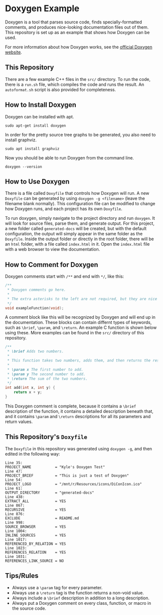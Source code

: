 # Doxygen Example
Doxygen is a tool that parses source code, finds specially-formatted comments, and produces nice-looking documentation files out of them. This repository is set up as an example that shows how Doxygen can be used.

For more information about how Doxygen works, see the [official Doxygen website](https://www.doxygen.nl/index.html).

## This Repository
There are a few example C++ files in the `src/` directory. To run the code, there is a `run.sh` file, which compiles the code and runs the result. An `autoformat.sh` script is also provided for completeness.

## How to Install Doxygen
Doxygen can be installed with apt.

```
sudo apt-get install doxygen
```

In order for the pretty source tree graphs to be generated, you also need to install graphviz.

```
sudo apt install graphviz
```

Now you should be able to run Doxygen from the command line.

```
doxygen --version
```

## How to Use Doxygen
There is a file called `Doxyfile` that controls how Doxygen will run. A new `Doxyfile` can be generated by using `doxygen -g <filename>` (leave the filename blank normally). This configuration file can be modified to change how Doxygen runs, and each project has its own `Doxyfile`.

To run doxygen, simply navigate to the project directory and run `doxygen`. It will look for source files, parse them, and generate output. For this project, a new folder called `generated-docs` will be created, but with the default configuration, the output will simply appear in the same folder as the `Doxyfile`. Inside the output folder or directly in the root folder, there will be an `html` folder, with a file called `index.html` in it. Open the `index.html` file with a web browser to view the documentation.

## How to Comment for Doxygen
Doxygen comments start with `/**` and end with `*/`, like this:

```c
/**
 * Doxygen comments go here.
 *
 * The extra asterisks to the left are not required, but they are nice to have visually.
 */
void exampleFunction(void);
```

A comment block like this will be recognized by Doxygen and will end up in the documentation. These blocks can contain differnt types of keywords, such as `\brief`, `\param`, and `\return`. An example C function is shown below using these. More examples can be found in the `src/` directory of this repository.

```c
/**
 * \brief Adds two numbers.
 *
 * This function takes two numbers, adds them, and then returns the result.
 * 
 * \param x The first number to add.
 * \param y The second number to add.
 * \return The sum of the two numbers.
 */
int add(int x, int y) {
    return x + y;
}
```

This Doxygen comment is complete, because it contains a `\brief` description of the function, it contains a detailed description beneath that, and it contains `\param` and `\return` descriptions for all its parameters and return values.

## This Repository's `Doxyfile`
The `Doxyfile` in this repository was generated using `doxygen -g`, and then edited in the following way:

```
Line 35:
PROJECT_NAME           = "Kyle's Doxygen Test"
Line 47:
PROJECT_BRIEF          = "This is just a test of Doxygen"
Line 54:
PROJECT_LOGO           = "/mnt/r/Resources/icons/DiConIcon.ico"
Line 61:
OUTPUT_DIRECTORY       = "generated-docs"
Line 438:
EXTRACT_ALL            = YES
Line 867:
RECURSIVE              = YES
Line 876:
EXCLUDE                = README.md
Line 998:
SOURCE_BROWSER         = YES
Line 1004:
INLINE_SOURCES         = YES
Line 1017:
REFERENCED_BY_RELATION = YES
Line 1023:
REFERENCES_RELATION    = YES
Line 1031:
REFERENCES_LINK_SOURCE = NO
```

## Tips/Rules
- Always use a `\param` tag for every parameter.
- Always use a `\return` tag is the function returns a non-void value.
- Always include a `\brief` description in addition to a long description.
- Always put a Doxygen comment on every class, function, or macro in the source code.

